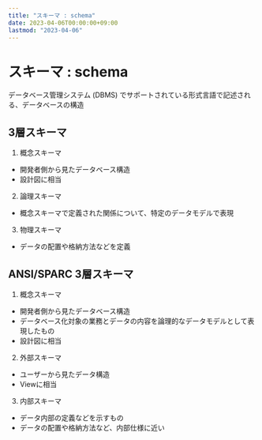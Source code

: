 ```yaml
---
title: "スキーマ : schema"
date: 2023-04-06T00:00:00+09:00
lastmod: "2023-04-06"
---
```

# スキーマ : schema

データベース管理システム (DBMS) でサポートされている形式言語で記述される、データベースの構造

## 3層スキーマ

1. 概念スキーマ
  - 開発者側から見たデータベース構造
  - 設計図に相当
2. 論理スキーマ
  - 概念スキーマで定義された関係について、特定のデータモデルで表現
3. 物理スキーマ
  - データの配置や格納方法などを定義

## ANSI/SPARC 3層スキーマ

1. 概念スキーマ
  - 開発者側から見たデータベース構造
  - データベース化対象の業務とデータの内容を論理的なデータモデルとして表現したもの
  - 設計図に相当
2. 外部スキーマ
  - ユーザーから見たデータ構造
  - Viewに相当
3. 内部スキーマ
  - データ内部の定義などを示すもの
  - データの配置や格納方法など、内部仕様に近い